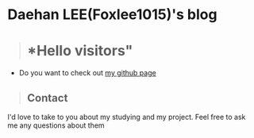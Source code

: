 # Daehan LEE(Foxlee1015)'s blog

> # *Hello visitors"

* Do you want to check out [my github page]
> ## Contact
I'd love to take to you about my studying and my project. Feel free to ask me any questions about them

[my github page]:https://foxlee.ga/
